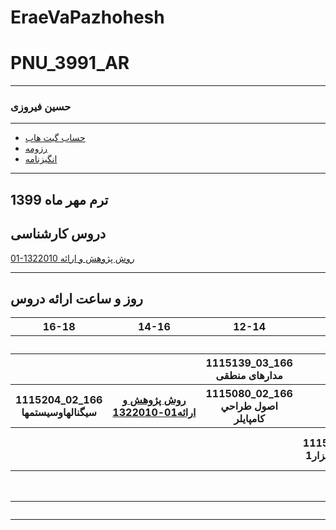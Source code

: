 # EraeVaPazhohesh

# PNU_3991_AR
----------
### حسین فیروزی  

---
+ [حساب گیت هاب](https://github.com/hosseinfiroozi)
+ [ رزومه](https://hosseinfiroozi.github.io/EraeeVaPazhohesh)
+ [انگیزنامه](https://hosseinfiroozi.github.io/SOP)


-------------------
## ترم مهر ماه 1399

## دروس کارشناسی

[01-1322010 روش پژوهش و ارائه ](https://github.com/AliRazavi-edu/PNU_3991/tree/master/_BSc/ResearchAndPresentationMethods)

-----------------


## روز و ساعت ارائه دروس

<table style="width:100%">
  <tr>
    <th >16-18</th>
    <th >14-16</th>
    <th >12-14</th>
    <th>10-12</th>
    <th>8-10</th>
    <th>روز</th>
  </tr>
  <tr>
    <th ></th>
    <th ></th>
    <th ></th>
    <th></th>
    <th></th>
    <th>شنبه</th>
  </tr>
   <tr>
    <th ></th>
    <th ></th>
    <th>1115139_03_166 مدارهای منطقی</th>
    <th></th>
    <th ></th>
    <th>یک شنبه</th>
  </tr>
   <tr>
     <th>1115204_02_166 سيگنالهاوسيستمها</th>
     <th ><a  href="https://github.com/AliRazavi-edu/PNU_3991/tree/master/_BSc/ResearchAndPresentationMethods">روش پژوهش و ارائه01-1322010</a></th>
     <th>1115080_02_166 اصول طراحي كامپايلر</th>
     <th></th>
    <th ></th>   
    <th>دوشنبه</th>
  </tr>
   <tr>
    <th ></th>
    <th ></th>
    <th></th>
    <th>1115146_01_166 مهندسی نرم افزار1</th>
    <th>آيين زندگي (اخلاق كاربردي )1233027-04-169</th>
    <th>سه شنبه</th>
  </tr>
   <tr>
    <th ></th>
    <th ></th>
    <th></th>
    <th></th>
     <th>1111094_04_166 معادلات دیفرانسیل</th>
    <th>چهارشنبه</th>
  </tr>
   <tr>
    <th ></th>
     <th ></th>
     <th ></th>
     <th></th>
    <th></th>
    <th>پنج شنبه</th>
  </tr>
</table>
